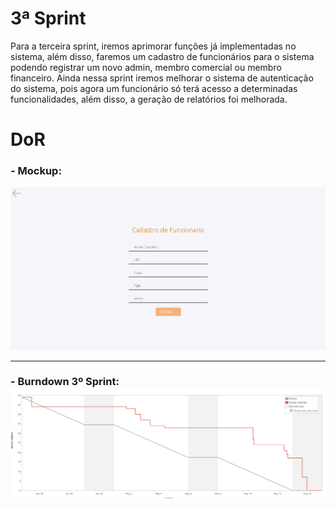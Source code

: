 
# 3ª Sprint
Para a terceira sprint, iremos aprimorar funções já implementadas no sistema, além disso, faremos um cadastro de funcionários para o sistema podendo registrar um novo admin, membro comercial ou membro financeiro. Ainda nessa sprint iremos melhorar o sistema de autenticação do sistema, pois agora um funcionário só terá acesso a determinadas funcionalidades, além disso, a geração de relatórios foi melhorada.


# DoR

<h3>- Mockup: </h3>

<img src="/doc/img/mockup_cadastro_funcionario.PNG" alt="Mockups" width="1000">
                                                                      
                                                                                                                                                               
<hr>                                                                              


<h3>- Burndown 3º Sprint: <br>
<img src="/doc/img/BurndownSprint3.PNG" alt="Burndown Sprint3" width="1000">
